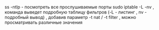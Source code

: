 ss -ntlp - посмотреть все прослушиваемые порты
sudo iptable -L -nv  , команда выведет подробную таблицу фильтров (-L - листинг , nv - подробный вывод) , добавив параметр -t nat / -t filter , можно просматривать различные значения

